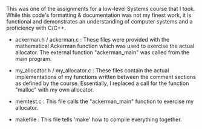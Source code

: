 This was one of the assignments for a low-level Systems course that I took.  While this code's formatting & documentation was not my finest work, it is functional and demonstrates an understanding of computer systems and a proficiency with C/C++.

*  ackerman.h / ackerman.c : These files were provided with the mathematical Ackerman function which was used to exercise the actual allocator.  The external function "ackerman_main" was called from the main program.

*  my_allocator.h / my_allocator.c : These files contain the actual implementations of my functions written between the comment sections as defined by the course.  Essentially, I replaced a call for the function "malloc" with my own allocator.

*  memtest.c : This file calls the "ackerman_main" function to exercise my allocator.

*  makefile : This file tells 'make' how to compile everything together.







